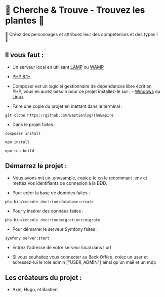# 🌱 Cherche & Trouve - Trouvez les plantes 🌱

🧒 Créez des personnages et attribuez leur des compétences et des types ! 🧒

## Il vous faut :

* Un serveur local en utilisant [LAMP](https://doc.ubuntu-fr.org/lamp) ou [WAMP](https://www.wampserver.com/)
* [PHP 8.1+](https://www.php.net/downloads)
* Composer est un logiciel gestionnaire de dépendances libre écrit en PHP, vous en aurez besoin pour ce projet installez-le sur : 
        - [Windows](https://getcomposer.org/)
        ou [Linux](https://www.digitalocean.com/community/tutorials/how-to-install-and-use-composer-on-ubuntu-20-04-fr)

* Faire une copie du projet en mettant dans le terminal :

```git clone https://github.com/Bastienlsg/TheEmpire```

* Dans le projet faites :

```composer install```

```npm install```

```npm run build```

## Démarrez le projet :

* Nous avons mit un .envsample, copiez-le en le renommant .env et mettez vos identifiants de connexion à la BDD.

* Pour créer la base de données faites :

```php bin/console doctrine:database:create```

* Pour y insérer des données faites :

```php bin/console doctrine:migrations:migrate```

* Pour démarrer le serveur Symfony faites :

```symfony server:start```

* Entrez l'adresse de votre serveur local dans l'url

* Si vous souhaitez vous connecter au Back Office, créez un user et adressez-lui le role admin ["USER_ADMIN"] ainsi qu'un mail et un mdp

## Les créateurs du projet :

* Axel, Hugo, et Bastien.
